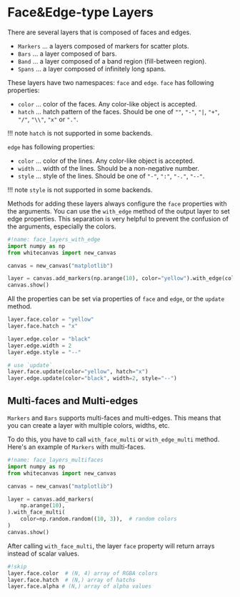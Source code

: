 # Face&Edge-type Layers

There are several layers that is composed of faces and edges.

- `Markers` ... a layers composed of markers for scatter plots.
- `Bars` ... a layer composed of bars.
- `Band` ... a layer composed of a band region (fill-between region).
- `Spans` ... a layer composed of infinitely long spans.

These layers have two namespaces: `face` and `edge`. `face` has following properties:

- `color` ... color of the faces. Any color-like object is accepted.
- `hatch` ... hatch pattern of the faces. Should be one of `""`, `"-"`, `"|`, `"+"`,
  `"/"`, `"\\"`, `"x"` or `"."`.

!!! note
    `hatch` is not supported in some backends.

`edge` has following properties:

- `color` ... color of the lines. Any color-like object is accepted.
- `width` ... width of the lines. Should be a non-negative number.
- `style` ... style of the lines. Should be one of `"-"`, `":"`, `"-."`, `"--"`.

!!! note
    `style` is not supported in some backends.

Methods for adding these layers always configure the `face` properties with the
arguments. You can use the `with_edge` method of the output layer to set edge
properties. This separation is very helpful to prevent the confusion of the arguments,
especially the colors.

``` python
#!name: face_layers_with_edge
import numpy as np
from whitecanvas import new_canvas

canvas = new_canvas("matplotlib")

layer = canvas.add_markers(np.arange(10), color="yellow").with_edge(color="black")
canvas.show()
```

All the properties can be set via properties of `face` and `edge`, or the `update`
method.

``` python
layer.face.color = "yellow"
layer.face.hatch = "x"

layer.edge.color = "black"
layer.edge.width = 2
layer.edge.style = "--"

# use `update`
layer.face.update(color="yellow", hatch="x")
layer.edge.update(color="black", width=2, style="--")
```

## Multi-faces and Multi-edges

`Markers` and `Bars` supports multi-faces and multi-edges. This means that you can
create a layer with multiple colors, widths, etc.

To do this, you have to call `with_face_multi` or `with_edge_multi` method.
Here's an example of `Markers` with multi-faces.

``` python
#!name: face_layers_multifaces
import numpy as np
from whitecanvas import new_canvas

canvas = new_canvas("matplotlib")

layer = canvas.add_markers(
    np.arange(10),
).with_face_multi(
    color=np.random.random((10, 3)),  # random colors
)
canvas.show()
```

After calling `with_face_multi`, the layer `face` property will return arrays instead
of scalar values.

``` python
#!skip
layer.face.color  # (N, 4) array of RGBA colors
layer.face.hatch  # (N,) array of hatchs
layer.face.alpha # (N,) array of alpha values
```
